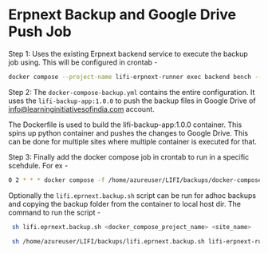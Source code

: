 # Erpnext Backup and Google Drive Push Job



Step 1: Uses the existing Erpnext backend service to execute the backup job using. This will be configured in crontab - 

```bash
docker compose --project-name lifi-erpnext-runner exec backend bench --site lifi.erpnext backup --with-files
```

Step 2: The ```docker-compose-backup.yml``` contains the entire configuration. It uses the ```lifi-backup-app:1.0.0``` to push the backup files in Google Drive of info@learninginitiativesofindia.com account.

The Dockerfile is used to build the lifi-backup-app:1.0.0 container. This spins up python container and pushes the changes to Google Drive. This can be done for multiple sites where multiple container is executed for that.

Step 3: Finally add the docker compose job in crontab to run in a specific scehdule. For ex - 

```bash
0 2 * * * docker compose -f /home/azureuser/LIFI/backups/docker-compose-backup.yml up -d > /dev/null
```

Optionally the ```lifi.eprnext.backup.sh``` script can be run for adhoc backups and copying the backup folder from the container to local host dir. The command to run the script -

```bash
 sh lifi.eprnext.backup.sh <docker_compose_project_name> <site_name>

 sh /home/azureuser/LIFI/backups/lifi.eprnext.backup.sh lifi-erpnext-runner uat.lifi.erpnext
```
